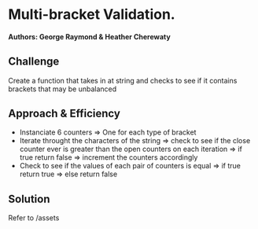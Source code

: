 # Multi-bracket Validation.
#### Authors: George Raymond & Heather Cherewaty

## Challenge
Create a function that takes in at string and checks to see if it contains brackets that may be unbalanced

## Approach & Efficiency
* Instanciate 6 counters => One for each type of bracket
* Iterate throught the characters of the string => check to see if the close counter ever is greater than the open counters on each iteration => if true return false => increment the counters accordingly
* Check to see if the values of each pair of counters is equal => if true return true => else return false

## Solution
Refer to /assets
